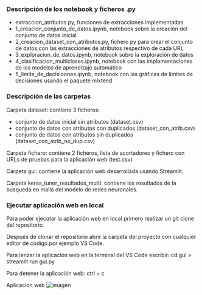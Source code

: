 ### Descripción de los notebook y ficheros .py

- extraccion_atributos.py, funciones de extracciones implementadas
- 1_creacion_conjunto_de_datos.ipynb, notebook sobre la creación del conjunto de datos inicial
- 2_creacion_dataset_con_atributos.py, fichero py para crear el conjunto de datos con las extracciones de atributos respectivo de cada URL
- 3_exploracion_de_datos.ipynb, notebook sobre la exploración de datos
- 4_clasificacion_multiclases.ipynb, notebook con las implementaciones de los modelos de aprendizaje automático
- 5_limite_de_decisioones.ipynb, notebook con las gráficas de límites de decisiones usando el paquete mlxtend

### Descripción de las carpetas
Carpeta dataset: contiene 3 ficheros:
- conjunto de datos inicial sin atributos (dataset.csv)
- conjunto de datos con atributos con duplicados (dataset_con_atrib.csv)
- conjunto de datos con atributos sin duplicados (dataset_con_atrib_no_dup.csv)

Carpeta fichero: contiene 2 ficheros, lista de acortadores y fichero con URLs de pruebas para la aplicación web (test.csv)

Carpeta gui: contiene la aplicación web desarrollada usando Streamlit.

Carpeta keras_tuner_resultados_multi: contiene los resultados de la busqueda en malla del modelo de redes neuronales.

### Ejecutar aplicación web en local
Para poder ejecutar la aplicación web en local primero realizar un git clone del repositorio.

Después de clonar el repositorio abrir la carpeta del proyecto con cualquier editor de código por ejemplo VS Code.

Para lanzar la aplicación web en la terminal del VS Code escribir: cd gui > streamlit run gui.py

Para detener la aplicación web: ctrl + c

Aplicación web
![imagen](https://github.com/user-attachments/assets/d96b91d2-702b-4ac6-bbc2-fdbeca1bfd37)

